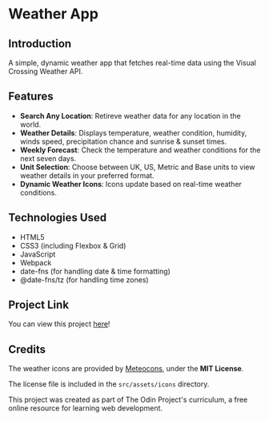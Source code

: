 # Weather App

## Introduction
A simple, dynamic weather app that fetches real-time data using the Visual Crossing Weather API.

## Features
* __Search Any Location__: Retireve weather data for any location in the world.
* __Weather Details__: Displays temperature, weather condition, humidity, winds speed, precipitation chance and sunrise & sunset times.
* __Weekly Forecast__: Check the temperature and weather conditions for the next seven days.
* __Unit Selection__: Choose between UK, US, Metric and Base units to view weather details in your preferred format.
* __Dynamic Weather Icons__: Icons update based on real-time weather conditions.

## Technologies Used
* HTML5
* CSS3 (including Flexbox & Grid)
* JavaScript
* Webpack
* date-fns (for handling date & time formatting)
* @date-fns/tz (for handling time zones)

## Project Link
You can view this project [here](https://alexs1302.github.io/weather-app/)!

## Credits
The weather icons are provided by [Meteocons](https://github.com/basmilius/weather-icons), under the __MIT License__.

The license file is included in the ```src/assets/icons``` directory.

This project was created as part of The Odin Project's curriculum, a free online resource for learning web development.
